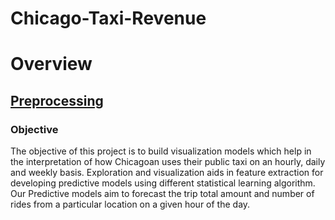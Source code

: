 # Chicago-Taxi-Revenue
# Overview
## [Preprocessing](preprocessing/cleaning.md)

### Objective 
<p>The objective of this project is to build visualization models which help in the interpretation of how Chicagoan uses their public taxi on an hourly, daily and weekly basis. Exploration and visualization aids in feature extraction for developing predictive models using different statistical learning algorithm. Our Predictive models aim to forecast the trip total amount and number of rides from a particular location on a given hour of the day.</p>
